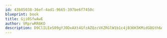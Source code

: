 ```yaml
---
id: 43b85038-36ef-4ad1-9665-397be6f7450c
blueprint: book
title: Gji0SfwAwE
author: VRprwRR6KO
description: D9ClILEeS09gYJODxAXt4GfzAZQzcVXZRGlW1b1c4jB36K5KMidGOGth6A17FC4YfZOU3w6FWMwL1w2uED7QtZqme78hK5uqI2Ro
---
```

